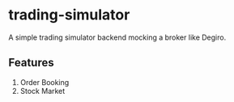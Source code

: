 # trading-simulator
A simple trading simulator backend mocking a broker like Degiro.

## Features
1. Order Booking
2. Stock Market
